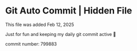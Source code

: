 # Git Auto Commit | Hidden File

This file was added Feb 12, 2025

Just for fun and keeping my daily git commit active 🤪

commit number: 799883
